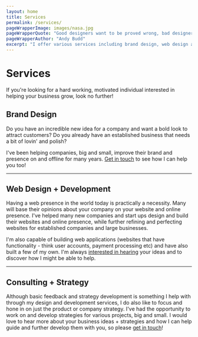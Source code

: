 ```yaml
---
layout: home
title: Services
permalink: /services/
pageWrapperImage: images/nasa.jpg
pageWrapperQuote: "Good designers want to be proved wrong, bad designers hope to be proved right."
pageWrapperAuthor: "Andy Budd"
excerpt: "I offer various services including brand design, web design and development, consulting and strategy development. Get in touch to find out more!"
---
```


# Services

If you're looking for a hard working, motivated individual interested in helping your business grow, look no further!

## Brand Design
Do you have an incredible new idea for a company and want a bold look to attract customers? Do you already have an established business that needs a bit of lovin' and polish?

I've been helping companies, big and small, improve their brand and presence on and offline for many years. <a href="mailto:harismahmood89@gmail.com">Get in touch</a> to see how I can help you too!
<hr>

## Web Design + Development
Having a web presence in the world today is practically a necessity. Many will base their opinions about your company on your website and online presence. I've helped many new companies and start ups design and build their websites and online presence, while further refining and perfecting websites for established companies and large businesses.

I'm also capable of building web applications (websites that have functionality - think user accounts, payment processing etc) and have also built a few of my own. I'm always <a href="mailto:harismahmood89@gmail.com">interested in hearing</a> your ideas and to discover how I might be able to help.
<hr>

## Consulting + Strategy
Although basic feedback and strategy development is something I help with through my design and development services, I do also like to focus and hone in on just the product or company strategy. I've had the opportunity to work on and develop strategies for various projects, big and small. I would love to hear more about your business ideas + strategies and how I can help guide and further develop them with you, so please <a href="mailto:harismahmood89@gmail.com">get in touch</a>!
